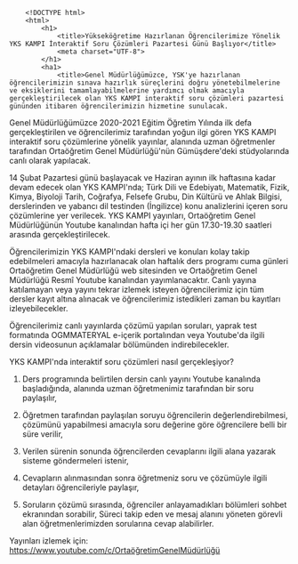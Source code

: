  <!-- HTML file -->
        <!DOCTYPE html>
        <html>
            <h1>
                <title>Yükseköğretime Hazırlanan Öğrencilerimize Yönelik YKS KAMPI İnteraktif Soru Çözümleri Pazartesi Günü Başlıyor</title>
                <meta charset="UTF-8">
            </h1>   
            <ha1>
                <title>Genel Müdürlüğümüzce, YSK'ye hazırlanan öğrencilerimizin sınava hazırlık süreçlerini doğru yönetebilmelerine ve eksiklerini tamamlayabilmelerine yardımcı olmak amacıyla gerçekleştirilecek olan YKS KAMPI interaktif soru çözümleri pazartesi gününden itibaren öğrencilerimizin hizmetine sunulacak.

Genel Müdürlüğümüzce 2020-2021 Eğitim Öğretim Yılında ilk defa gerçekleştirilen ve öğrencilerimiz tarafından yoğun ilgi gören YKS KAMPI interaktif soru çözümlerine yönelik yayınlar, alanında uzman öğretmenler tarafından Ortaöğretim Genel Müdürlüğü'nün Gümüşdere'deki stüdyolarında canlı olarak yapılacak.

14 Şubat Pazartesi günü başlayacak ve Haziran ayının ilk haftasına kadar devam edecek olan YKS KAMPI'nda; Türk Dili ve Edebiyatı, Matematik, Fizik, Kimya, Biyoloji Tarih, Coğrafya, Felsefe Grubu, Din Kültürü ve Ahlak Bilgisi, derslerinden ve yabancı dil testinden (İngilizce) konu analizlerini içeren soru çözümlerine yer verilecek. YKS KAMPI yayınları, Ortaöğretim Genel Müdürlüğünün Youtube kanalından hafta içi her gün 17.30-19.30 saatleri arasında gerçekleştirilecek.

Öğrencilerimizin YKS KAMPI'ndaki dersleri ve konuları kolay takip edebilmeleri amacıyla hazırlanacak olan haftalık ders programı cuma günleri Ortaöğretim Genel Müdürlüğü web sitesinden ve Ortaöğretim Genel Müdürlüğü Resmî Youtube kanalından yayımlanacaktır. Canlı yayına katılamayan veya yayını tekrar izlemek isteyen öğrencilerimiz için tüm dersler kayıt altına alınacak ve öğrencilerimiz istedikleri zaman bu kayıtları izleyebilecekler.

Öğrencilerimiz canlı yayınlarda çözümü yapılan soruları, yaprak test formatında OGMMATERYAL e-içerik portalından veya Youtube'da ilgili dersin videosunun açıklamalar bölümünden indirebilecekler.

 

YKS KAMPI'nda interaktif soru çözümleri nasıl gerçekleşiyor?

1. Ders programında belirtilen dersin canlı yayını Youtube kanalında başladığında, alanında uzman öğretmenimiz tarafından bir soru paylaşılır,

2. Öğretmen tarafından paylaşılan soruyu öğrencilerin değerlendirebilmesi, çözümünü yapabilmesi amacıyla soru değerine göre öğrencilere belli bir süre verilir,

3.  Verilen sürenin sonunda öğrencilerden cevaplarını ilgili alana yazarak sisteme göndermeleri istenir,

4. Cevapların alınmasından sonra öğretmeniz soru ve çözümüyle ilgili detayları öğrencileriyle paylaşır,

5. Soruların çözümü sırasında, öğrenciler anlayamadıkları bölümleri sohbet ekranından sorabilir, Süreci takip eden ve mesaj alanını yöneten görevli alan öğretmenlerimizden sorularına cevap alabilirler.

 

Yayınları izlemek için: https://www.youtube.com/c/OrtaöğretimGenelMüdürlüğü </title>
                <meta charset="UTF-8">
            </ha1>
            <h2>
                <title>.</title>
                <meta charset="UTF-8">
            </h2>
            <ha2>
                <title>.</title>
                <meta charset="UTF-8">
            </ha2>
            <h3>
                <title>.</title>
                <meta charset="UTF-8">
            </h3>
            <ha3>
                <title>.
</title>
                <meta charset="UTF-8">
            </ha3>
        </html>
